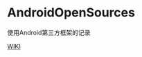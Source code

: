 # AndroidOpenSources
使用Android第三方框架的记录

[WIKI](https://github.com/BruceAnda/AndroidOpenSources/wiki)
